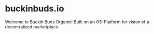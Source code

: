 # buckinbuds.io
Welcome to Buckin Buds Organix! Built on an OS-Platform for vision of a decentralized marketplace.
